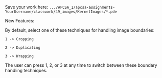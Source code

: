 Save your work here: `.../APCSA_1/apcsa-assignments-YourUsername/classwork/49_images/KernelImages/*.pde`

New Features:


By default, select one of these techniques for handling image boundaries:

    1 -> Cropping

    2 -> Duplicating

    3 -> Wrapping

The user can press 1, 2, or 3 at any time to switch between these boundary handling techniques.
